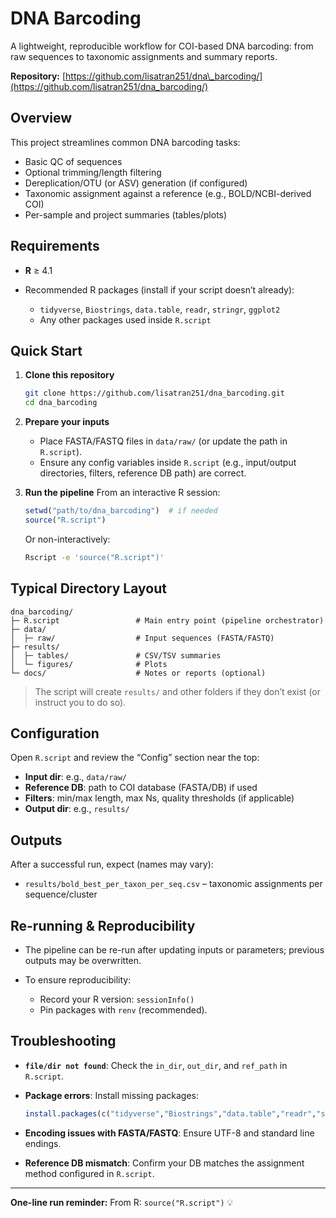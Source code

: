 # DNA Barcoding 

A lightweight, reproducible workflow for COI-based DNA barcoding: from raw sequences to taxonomic assignments and summary reports.

**Repository:** [https://github.com/lisatran251/dna\_barcoding/](https://github.com/lisatran251/dna_barcoding/)

## Overview

This project streamlines common DNA barcoding tasks:

* Basic QC of sequences
* Optional trimming/length filtering
* Dereplication/OTU (or ASV) generation (if configured)
* Taxonomic assignment against a reference (e.g., BOLD/NCBI-derived COI)
* Per-sample and project summaries (tables/plots)

## Requirements

* **R** ≥ 4.1
* Recommended R packages (install if your script doesn’t already):

  * `tidyverse`, `Biostrings`, `data.table`, `readr`, `stringr`, `ggplot2`
  * Any other packages used inside `R.script`


## Quick Start

1. **Clone this repository**

   ```bash
   git clone https://github.com/lisatran251/dna_barcoding.git
   cd dna_barcoding
   ```

2. **Prepare your inputs**

   * Place FASTA/FASTQ files in `data/raw/` (or update the path in `R.script`).
   * Ensure any config variables inside `R.script` (e.g., input/output directories, filters, reference DB path) are correct.

3. **Run the pipeline**
   From an interactive R session:

   ```r
   setwd("path/to/dna_barcoding")  # if needed
   source("R.script")
   ```

   Or non-interactively:

   ```bash
   Rscript -e 'source("R.script")'
   ```

## Typical Directory Layout

```
dna_barcoding/
├─ R.script                 # Main entry point (pipeline orchestrator)
├─ data/
│  ├─ raw/                  # Input sequences (FASTA/FASTQ)
├─ results/
│  ├─ tables/               # CSV/TSV summaries
│  └─ figures/              # Plots
└─ docs/                    # Notes or reports (optional)
```

> The script will create `results/` and other folders if they don’t exist (or instruct you to do so).

## Configuration

Open `R.script` and review the “Config” section near the top:

* **Input dir**: e.g., `data/raw/`
* **Reference DB**: path to COI database (FASTA/DB) if used
* **Filters**: min/max length, max Ns, quality thresholds (if applicable)
* **Output dir**: e.g., `results/`


## Outputs

After a successful run, expect (names may vary):

* `results/bold_best_per_taxon_per_seq.csv` – taxonomic assignments per sequence/cluster

## Re-running & Reproducibility

* The pipeline can be re-run after updating inputs or parameters; previous outputs may be overwritten.
* To ensure reproducibility:

  * Record your R version: `sessionInfo()`
  * Pin packages with `renv` (recommended).

## Troubleshooting

* **`file/dir not found`**: Check the `in_dir`, `out_dir`, and `ref_path` in `R.script`.
* **Package errors**: Install missing packages:

  ```r
  install.packages(c("tidyverse","Biostrings","data.table","readr","stringr","ggplot2"))
  ```
* **Encoding issues with FASTA/FASTQ**: Ensure UTF-8 and standard line endings.
* **Reference DB mismatch**: Confirm your DB matches the assignment method configured in `R.script`.

---

**One-line run reminder:**
From R: `source("R.script")` 💡
